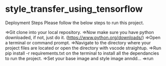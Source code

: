 # style_transfer_using_tensorflow

Deployment Steps
Please follow the below steps to run this project.

=>Git clone into your local repository.
=>Now make sure you have python downloaded, if not, just do it. (https://www.python.org/downloads/)
=>Open a terminal or command prompt.
=>Navigate to the directory where your project files are located or open the directory with vscode straightup.
=>Run pip install -r requirements.txt on the terminal to install all the dependancies to run the
project.
=>Set your base image and style image anndd...
=>run

